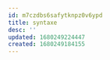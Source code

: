 ```yaml
---
id: m7czdbs6safytknpz0v6ypd
title: syntaxe
desc: ''
updated: 1680249224447
created: 1680249184155
---
```

